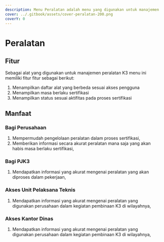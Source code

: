 ```yaml
---
description: Menu Peralatan adalah menu yang digunakan untuk manajemen peralatan
cover: ../.gitbook/assets/cover-peralatan-200.png
coverY: 0
---
```


# Peralatan

## Fitur

Sebagai alat yang digunakan untuk manajemen peralatan K3 menu ini memiliki fitur fitur sebagai berikut:

1. Menampilkan daftar alat yang berbeda sesuai akses pengguna
2. Menampilkan masa berlaku sertifikasi
3. Menampilkan status sesuai aktifitas pada proses sertifikasi


## Manfaat

### Bagi Perusahaan

1. Mempermudah pengelolaan peralatan dalam proses sertifikasi,
2. Memberikan informasi secara akurat peralatan mana saja yang akan habis masa berlaku sertifikasi,

### Bagi PJK3
1. Mendapatkan informasi yang akurat mengenai peralatan yang akan diproses dalam pekerjaan,

### Akses Unit Pelaksana Teknis
1. Mendapatkan informasi yang akurat mengenai peralatan yang digunakan perusahaan dalam kegiatan pembinaan K3 di wilayahnya,

### Akses Kantor Dinas
1. Mendapatkan informasi yang akurat mengenai peralatan yang digunakan perusahaan dalam kegiatan pembinaan K3 di wilayahnya,
